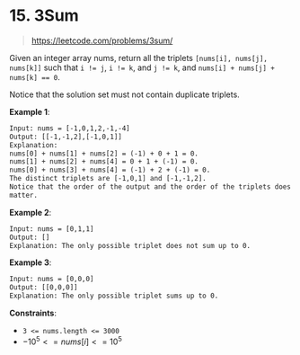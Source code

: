 # 15. 3Sum

> <https://leetcode.com/problems/3sum/>

Given an integer array nums, return all the triplets
`[nums[i], nums[j], nums[k]]` such that `i != j`, `i != k`, and `j != k`, and
`nums[i] + nums[j] + nums[k] == 0`.

Notice that the solution set must not contain duplicate triplets.

**Example 1**:

```txt
Input: nums = [-1,0,1,2,-1,-4]
Output: [[-1,-1,2],[-1,0,1]]
Explanation: 
nums[0] + nums[1] + nums[2] = (-1) + 0 + 1 = 0.
nums[1] + nums[2] + nums[4] = 0 + 1 + (-1) = 0.
nums[0] + nums[3] + nums[4] = (-1) + 2 + (-1) = 0.
The distinct triplets are [-1,0,1] and [-1,-1,2].
Notice that the order of the output and the order of the triplets does not
matter.
```

**Example 2**:

```txt
Input: nums = [0,1,1]
Output: []
Explanation: The only possible triplet does not sum up to 0.
```

**Example 3**:

```txt
Input: nums = [0,0,0]
Output: [[0,0,0]]
Explanation: The only possible triplet sums up to 0.
```

**Constraints**:

- `3 <= nums.length <= 3000`
- $-10^5 <= nums[i] <= 10^5$
